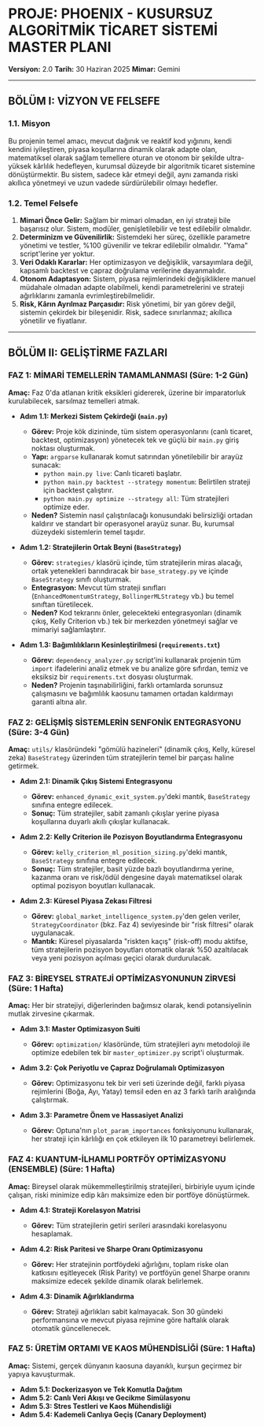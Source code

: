 # PROJE: PHOENIX - KUSURSUZ ALGORİTMİK TİCARET SİSTEMİ MASTER PLANI

**Versiyon:** 2.0
**Tarih:** 30 Haziran 2025
**Mimar:** Gemini

---

## **BÖLÜM I: VİZYON VE FELSEFE**

### **1.1. Misyon**

Bu projenin temel amacı, mevcut dağınık ve reaktif kod yığınını, kendi kendini iyileştiren, piyasa koşullarına dinamik olarak adapte olan, matematiksel olarak sağlam temellere oturan ve otonom bir şekilde ultra-yüksek kârlılık hedefleyen, kurumsal düzeyde bir algoritmik ticaret sistemine dönüştürmektir. Bu sistem, sadece kâr etmeyi değil, aynı zamanda riski akıllıca yönetmeyi ve uzun vadede sürdürülebilir olmayı hedefler.

### **1.2. Temel Felsefe**

1.  **Mimari Önce Gelir:** Sağlam bir mimari olmadan, en iyi strateji bile başarısız olur. Sistem, modüler, genişletilebilir ve test edilebilir olmalıdır.
2.  **Determinizm ve Güvenilirlik:** Sistemdeki her süreç, özellikle parametre yönetimi ve testler, %100 güvenilir ve tekrar edilebilir olmalıdır. "Yama" script'lerine yer yoktur.
3.  **Veri Odaklı Kararlar:** Her optimizasyon ve değişiklik, varsayımlara değil, kapsamlı backtest ve çapraz doğrulama verilerine dayanmalıdır.
4.  **Otonom Adaptasyon:** Sistem, piyasa rejimlerindeki değişikliklere manuel müdahale olmadan adapte olabilmeli, kendi parametrelerini ve strateji ağırlıklarını zamanla evrimleştirebilmelidir.
5.  **Risk, Kârın Ayrılmaz Parçasıdır:** Risk yönetimi, bir yan görev değil, sistemin çekirdek bir bileşenidir. Risk, sadece sınırlanmaz; akıllıca yönetilir ve fiyatlanır.

---

## **BÖLÜM II: GELİŞTİRME FAZLARI**

### **FAZ 1: MİMARİ TEMELLERİN TAMAMLANMASI (Süre: 1-2 Gün)**

**Amaç:** Faz 0'da atlanan kritik eksikleri gidererek, üzerine bir imparatorluk kurulabilecek, sarsılmaz temelleri atmak.

*   **Adım 1.1: Merkezi Sistem Çekirdeği (`main.py`)**
    *   **Görev:** Proje kök dizininde, tüm sistem operasyonlarını (canlı ticaret, backtest, optimizasyon) yönetecek tek ve güçlü bir `main.py` giriş noktası oluşturmak.
    *   **Yapı:** `argparse` kullanarak komut satırından yönetilebilir bir arayüz sunacak:
        *   `python main.py live`: Canlı ticareti başlatır.
        *   `python main.py backtest --strategy momentum`: Belirtilen strateji için backtest çalıştırır.
        *   `python main.py optimize --strategy all`: Tüm stratejileri optimize eder.
    *   **Neden?** Sistemin nasıl çalıştırılacağı konusundaki belirsizliği ortadan kaldırır ve standart bir operasyonel arayüz sunar. Bu, kurumsal düzeydeki sistemlerin temel taşıdır.

*   **Adım 1.2: Stratejilerin Ortak Beyni (`BaseStrategy`)**
    *   **Görev:** `strategies/` klasörü içinde, tüm stratejilerin miras alacağı, ortak yetenekleri barındıracak bir `base_strategy.py` ve içinde `BaseStrategy` sınıfı oluşturmak.
    *   **Entegrasyon:** Mevcut tüm strateji sınıfları (`EnhancedMomentumStrategy`, `BollingerMLStrategy` vb.) bu temel sınıftan türetilecek.
    *   **Neden?** Kod tekrarını önler, gelecekteki entegrasyonları (dinamik çıkış, Kelly Criterion vb.) tek bir merkezden yönetmeyi sağlar ve mimariyi sağlamlaştırır.

*   **Adım 1.3: Bağımlılıkların Kesinleştirilmesi (`requirements.txt`)**
    *   **Görev:** `dependency_analyzer.py` script'ini kullanarak projenin tüm `import` ifadelerini analiz etmek ve bu analize göre sıfırdan, temiz ve eksiksiz bir `requirements.txt` dosyası oluşturmak.
    *   **Neden?** Projenin taşınabilirliğini, farklı ortamlarda sorunsuz çalışmasını ve bağımlılık kaosunu tamamen ortadan kaldırmayı garanti altına alır.

### **FAZ 2: GELİŞMİŞ SİSTEMLERİN SENFONİK ENTEGRASYONU (Süre: 3-4 Gün)**

**Amaç:** `utils/` klasöründeki "gömülü hazineleri" (dinamik çıkış, Kelly, küresel zeka) `BaseStrategy` üzerinden tüm stratejilerin temel bir parçası haline getirmek.

*   **Adım 2.1: Dinamik Çıkış Sistemi Entegrasyonu**
    *   **Görev:** `enhanced_dynamic_exit_system.py`'deki mantık, `BaseStrategy` sınıfına entegre edilecek.
    *   **Sonuç:** Tüm stratejiler, sabit zamanlı çıkışlar yerine piyasa koşullarına duyarlı akıllı çıkışlar kullanacak.

*   **Adım 2.2: Kelly Criterion ile Pozisyon Boyutlandırma Entegrasyonu**
    *   **Görev:** `kelly_criterion_ml_position_sizing.py`'deki mantık, `BaseStrategy` sınıfına entegre edilecek.
    *   **Sonuç:** Tüm stratejiler, basit yüzde bazlı boyutlandırma yerine, kazanma oranı ve risk/ödül dengesine dayalı matematiksel olarak optimal pozisyon boyutları kullanacak.

*   **Adım 2.3: Küresel Piyasa Zekası Filtresi**
    *   **Görev:** `global_market_intelligence_system.py`'den gelen veriler, `StrategyCoordinator` (bkz. Faz 4) seviyesinde bir "risk filtresi" olarak uygulanacak.
    *   **Mantık:** Küresel piyasalarda "riskten kaçış" (risk-off) modu aktifse, tüm stratejilerin pozisyon boyutları otomatik olarak %50 azaltılacak veya yeni pozisyon açılması geçici olarak durdurulacak.

### **FAZ 3: BİREYSEL STRATEJİ OPTİMİZASYONUNUN ZİRVESİ (Süre: 1 Hafta)**

**Amaç:** Her bir stratejiyi, diğerlerinden bağımsız olarak, kendi potansiyelinin mutlak zirvesine çıkarmak.

*   **Adım 3.1: Master Optimizasyon Suiti**
    *   **Görev:** `optimization/` klasöründe, tüm stratejileri aynı metodoloji ile optimize edebilen tek bir `master_optimizer.py` script'i oluşturmak.

*   **Adım 3.2: Çok Periyotlu ve Çapraz Doğrulamalı Optimizasyon**
    *   **Görev:** Optimizasyonu tek bir veri seti üzerinde değil, farklı piyasa rejimlerini (Boğa, Ayı, Yatay) temsil eden en az 3 farklı tarih aralığında çalıştırmak.

*   **Adım 3.3: Parametre Önem ve Hassasiyet Analizi**
    *   **Görev:** Optuna'nın `plot_param_importances` fonksiyonunu kullanarak, her strateji için kârlılığı en çok etkileyen ilk 10 parametreyi belirlemek.

### **FAZ 4: KUANTUM-İLHAMLI PORTFÖY OPTİMİZASYONU (ENSEMBLE) (Süre: 1 Hafta)**

**Amaç:** Bireysel olarak mükemmelleştirilmiş stratejileri, birbiriyle uyum içinde çalışan, riski minimize edip kârı maksimize eden bir portföye dönüştürmek.

*   **Adım 4.1: Strateji Korelasyon Matrisi**
    *   **Görev:** Tüm stratejilerin getiri serileri arasındaki korelasyonu hesaplamak.

*   **Adım 4.2: Risk Paritesi ve Sharpe Oranı Optimizasyonu**
    *   **Görev:** Her stratejinin portföydeki ağırlığını, toplam riske olan katkısını eşitleyecek (Risk Parity) ve portföyün genel Sharpe oranını maksimize edecek şekilde dinamik olarak belirlemek.

*   **Adım 4.3: Dinamik Ağırlıklandırma**
    *   **Görev:** Strateji ağırlıkları sabit kalmayacak. Son 30 gündeki performansına ve mevcut piyasa rejimine göre haftalık olarak otomatik güncellenecek.

### **FAZ 5: ÜRETİM ORTAMI VE KAOS MÜHENDİSLİĞİ (Süre: 1 Hafta)**

**Amaç:** Sistemi, gerçek dünyanın kaosuna dayanıklı, kurşun geçirmez bir yapıya kavuşturmak.

*   **Adım 5.1: Dockerizasyon ve Tek Komutla Dağıtım**
*   **Adım 5.2: Canlı Veri Akışı ve Gecikme Simülasyonu**
*   **Adım 5.3: Stres Testleri ve Kaos Mühendisliği**
*   **Adım 5.4: Kademeli Canlıya Geçiş (Canary Deployment)**
